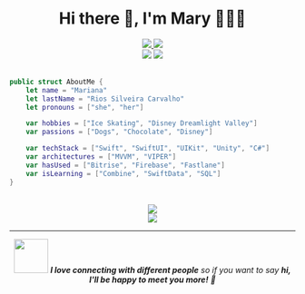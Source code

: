 <h1 align='center'>Hi there 👋, I'm Mary  👩🏽‍💻</h1>

<div align='center'>
    <a href="https://www.linkedin.com/in/maryshkamy/">
        <img src="https://img.shields.io/badge/-linkedin-blue?style=for-the-badge&logo=Linkedin&logoColor=white" />
    </a>
    <a href="mailto:marianariossc@gmail.com">
        <img src="https://img.shields.io/badge/-gmail-red?style=for-the-badge&logo=Gmail&logoColor=white" />
    </a>
</div>

<div align='center'>
    <img class="img" src="https://img.shields.io/badge/-ios-black?style=for-the-badge&logo=Apple&logoColor=white" />
    <img class="img" src="https://img.shields.io/badge/-swift-orange?style=for-the-badge&logo=Swift&logoColor=white" />
</div><br>

```swift
public struct AboutMe {
    let name = "Mariana"
    let lastName = "Rios Silveira Carvalho"
    let pronouns = ["she", "her"]

    var hobbies = ["Ice Skating", "Disney Dreamlight Valley"]
    var passions = ["Dogs", "Chocolate", "Disney"]

    var techStack = ["Swift", "SwiftUI", "UIKit", "Unity", "C#"]
    var architectures = ["MVVM", "VIPER"]
    var hasUsed = ["Bitrise", "Firebase", "Fastlane"]
    var isLearning = ["Combine", "SwiftData", "SQL"]
}
```

<br>

<div align='center'>
    <img class="img" src="https://github-readme-stats.vercel.app/api?username=maryshkamy&show_icons=true&theme=midnight-purple" />
    <br><img class="img" src="https://streak-stats.demolab.com/?user=maryshkamy&theme=midnight-purple" />
</div>

<hr>

<div align='center'>
    <img src="https://media.giphy.com/media/LnQjpWaON8nhr21vNW/giphy.gif" width="60">
    <em>
        <b>I love connecting with different people</b> so if you want to say <b>hi, I'll be happy to meet you more!</b>
        🥰
    </em>
</div>
